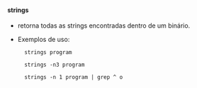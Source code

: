 #### strings

- retorna todas as strings encontradas dentro de um binário.

- Exemplos de uso:

		strings program

		strings -n3 program 

		strings -n 1 program | grep ^ o
